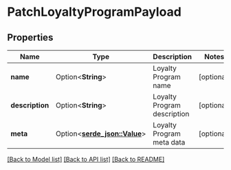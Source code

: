 # PatchLoyaltyProgramPayload

## Properties

Name | Type | Description | Notes
------------ | ------------- | ------------- | -------------
**name** | Option<**String**> | Loyalty Program name | [optional]
**description** | Option<**String**> | Loyalty Program description | [optional]
**meta** | Option<[**serde_json::Value**](.md)> | Loyalty Program meta data | [optional]

[[Back to Model list]](../README.md#documentation-for-models) [[Back to API list]](../README.md#documentation-for-api-endpoints) [[Back to README]](../README.md)



